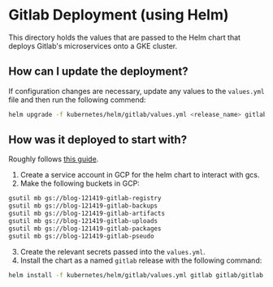 # Gitlab Deployment (using Helm)

This directory holds the values that are passed to the Helm chart that deploys Gitlab's microservices onto a GKE cluster. 

## How can I update the deployment?

If configuration changes are necessary, update any values to the `values.yml` file and then run the following commend:

```sh
helm upgrade -f kubernetes/helm/gitlab/values.yml <release_name> gitlab/gitlab
```

## How was it deployed to start with? 

Roughly follows [this guide](https://cloud.google.com/solutions/deploying-production-ready-gitlab-on-gke). 

1. Create a service account in GCP for the helm chart to interact with gcs. 
2. Make the following buckets in GCP:

```sh
gsutil mb gs://blog-121419-gitlab-registry
gsutil mb gs://blog-121419-gitlab-backups
gsutil mb gs://blog-121419-gitlab-artifacts
gsutil mb gs://blog-121419-gitlab-uploads
gsutil mb gs://blog-121419-gitlab-packages
gsutil mb gs://blog-121419-gitlab-pseudo
```

3. Create the relevant secrets passed into the `values.yml`.
4. Install the chart as a named `gitlab` release with the following command:

```sh
helm install -f kubernetes/helm/gitlab/values.yml gitlab gitlab/gitlab --set nodeSelector."cloud\.google\.com/gke-nodepool"=private-gitlab-pool
```